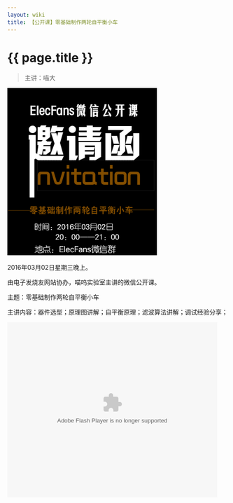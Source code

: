```yaml
---
layout: wiki
title: 【公开课】零基础制作两轮自平衡小车
---
```


# {{ page.title }}

> 主讲：喵大

![](/img/wiki/open-class.jpg)

2016年03月02日星期三晚上。

由电子发烧友网站协办，喵呜实验室主讲的微信公开课。

主题：零基础制作两轮自平衡小车

主讲内容：器件选型；原理图讲解；自平衡原理；滤波算法讲解；调试经验分享；


<p>
<embed src="http://player.youku.com/player.php/sid/XMTQ4OTIzMTA0MA==/v.swf" allowFullScreen="true" quality="high" width="480" height="400" align="middle" allowScriptAccess="always" type="application/x-shockwave-flash"></embed>
</p>

